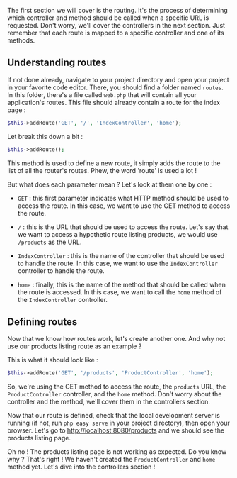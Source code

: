 The first section we will cover is the routing. It's the process of determining which controller and method should be called when a specific URL is requested. Don't worry, we'll cover the controllers in the next section. Just remember that each route is mapped to a specific controller and one of its methods.

## Understanding routes

If not done already, navigate to your project directory and open your project in your favorite code editor. There, you should find a folder named `routes`. In this folder, there's a file called `web.php` that will contain all your application's routes. This file should already contain a route for the index page :

```php
$this->addRoute('GET', '/', 'IndexController', 'home');
```

Let break this down a bit :

```php
$this->addRoute();
```

This method is used to define a new route, it simply adds the route to the list of all the router's routes. Phew, the word 'route' is used a lot !

But what does each parameter mean ? Let's look at them one by one :

- `GET` : this first parameter indicates what HTTP method should be used to access the route. In this case, we want to use the GET method to access the route.

- `/` : this is the URL that should be used to access the route. Let's say that we want to access a hypothetic route listing products, we would use `/products` as the URL.

- `IndexController` : this is the name of the controller that should be used to handle the route. In this case, we want to use the `IndexController` controller to handle the route.

- `home` : finally, this is the name of the method that should be called when the route is accessed. In this case, we want to call the `home` method of the `IndexController` controller.

## Defining routes

Now that we know how routes work, let's create another one. And why not use our products listing route as an example ?

This is what it should look like :

```php
$this->addRoute('GET', '/products', 'ProductController', 'home');
```

So, we're using the GET method to access the route, the `products` URL, the `ProductController` controller, and the `home` method. Don't worry about the controller and the method, we'll cover them in the controllers section.

Now that our route is defined, check that the local development server is running (if not, run `php easy serve` in your project directory), then open your browser. Let's go to [http://localhost:8080/products](http://localhost:8080/products) and we should see the products listing page.

Oh no ! The products listing page is not working as expected. Do you know why ? That's right ! We haven't created the `ProductController` and `home` method yet. Let's dive into the controllers section !
